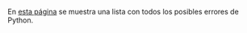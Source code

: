 
En [esta página](https://www.tutorialsteacher.com/python/error-types-in-python) se muestra una lista con todos los posibles errores de Python.

